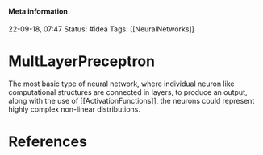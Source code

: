#### Meta information
22-09-18, 07:47
Status: #idea
Tags: [[NeuralNetworks]]





# MultLayerPreceptron
The most basic type of neural network, where individual neuron like computational structures are connected in layers, to produce an output, along with the use of [[ActivationFunctions]], the neurons could represent highly complex non-linear distributions.






# References
